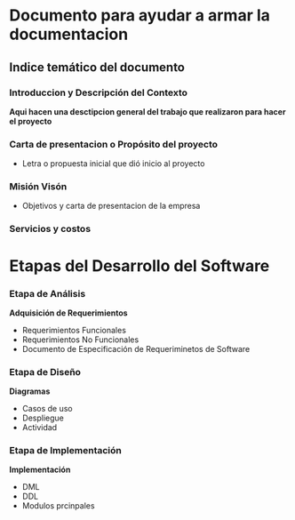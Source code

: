# Documento para ayudar a armar la documentacion


## Indice temático del documento

### Introduccion y Descripción del Contexto
**Aqui hacen una desctipcion general del trabajo que realizaron para hacer el proyecto**


### Carta de presentacion o Propósito del proyecto
+ Letra o propuesta inicial que dió inicio al proyecto

### Misión Visón
+ Objetivos y carta de presentacion de la empresa

### Servicios y costos
  


# Etapas del Desarrollo del Software
### Etapa de Análisis
**Adquisición de Requerimientos**
+ Requerimientos Funcionales
+ Requerimientos No Funcionales
+ Documento de Especificación de Requeriminetos de Software


### Etapa de Diseño
**Diagramas**
  + Casos de uso
  + Despliegue
  + Actividad

### Etapa de Implementación
**Implementación**
  + DML
  + DDL
  + Modulos prcinpales
